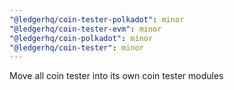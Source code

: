 ```yaml
---
"@ledgerhq/coin-tester-polkadot": minor
"@ledgerhq/coin-tester-evm": minor
"@ledgerhq/coin-polkadot": minor
"@ledgerhq/coin-tester": minor
---
```


Move all coin tester into its own coin tester modules
